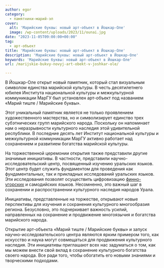```yaml
---
author: egor
category:
  - памятники-марий-эл
cover:
  alt: 'Марийские буквы: новый арт-объект в Йошкар-Оле'
  image: /wp-content/uploads/2023/11/ounai.jpg
date: "2023-11-05T09:00:00+00:00"
tag:
  - арт-объект
title: 'Марийские буквы: новый арт-объект в Йошкар-Оле'
description: 'Марийские буквы: новый арт-объект в Йошкар-Оле'
keywords: 'Марийские буквы: новый арт-объект в Йошкар-Оле'
url: /marijskie-bukvy-novyj-art-obekt-v-joshkar-ole/

---
```

В Йошкар-Оле открыт новый памятник, который стал визуальным символом единства марийской культуры. В честь десятилетнего юбилея Института национальной культуры и межкультурной коммуникации МарГУ был установлен арт-объект под названием «Марий тиште / Марийские буквы».

Этот уникальный памятник является не только проявлением художественного мастерства, но и символизирует единство трех субэтнических групп марийского народа. Поскольку он напоминает нам о неразрывности культурного наследия этой удивительной республики. В последние десять лет Институт национальной культуры и межкультурной коммуникации МарГУ активно работает над сохранением и развитием богатства марийской культуры.

На торжественной церемонии открытия также представили другие значимые инициативы. В частности, представили научно-исследовательский центр, посвященный изучению уральских языков. Этот центр будет служить фундаментом для проведения как фундаментальных, так и прикладных исследований уральских языков. Эти исследования позволят осуществить цифровизацию [финно-угорских](/kraski-i-ritmy-finno-ugorii-vystavka-konczert/) и самодийских языков. Несомненно, это важный шаг в сохранении и распространении культурного наследия народов Урала.

Инициативы, представленные на торжестве, открывают новые перспективы для изучения и сохранения культурного многообразия региона. Безусловно, это подчеркивает важность усилий, направленных на сохранение и продвижение многоязычия и богатства марийского народа.

Открытие арт-объекта «Марий тиште / Марийские буквы» и запуск научно-исследовательского центра являются ярким примером того, как искусство и наука могут совмещаться для продвижения культурного наследия. Эти инициативы приглашают всех нас задуматься о том, как мы можем внести свой вклад в сохранение культурного богатства своего народа. Все ради того, чтобы обогатить его новыми знаниями и творческими подходами.
